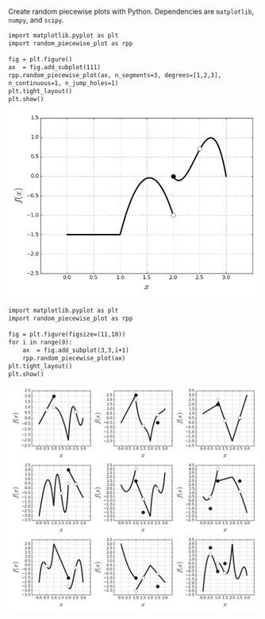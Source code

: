 Create random piecewise plots with Python. Dependencies are `matplotlib`, `numpy`, and `scipy`.

    import matplotlib.pyplot as plt
    import random_piecewise_plot as rpp

    fig = plt.figure()
    ax  = fig.add_subplot(111)
    rpp.random_piecewise_plot(ax, n_segments=3, degrees=[1,2,3], n_continuous=1, n_jump_holes=1)
    plt.tight_layout()
    plt.show()

![](https://raw.githubusercontent.com/notmatthancock/random_piecewise_plot/master/example1.png)

    import matplotlib.pyplot as plt
    import random_piecewise_plot as rpp

    fig = plt.figure(figsize=(11,10))
    for i in range(9):
        ax  = fig.add_subplot(3,3,i+1)
        rpp.random_piecewise_plot(ax)
    plt.tight_layout()
    plt.show()

![](https://raw.githubusercontent.com/notmatthancock/random_piecewise_plot/master/example2.png)
